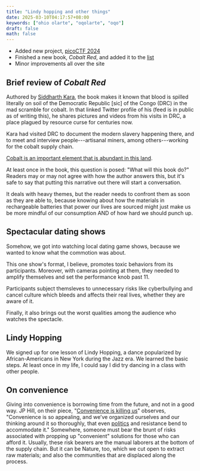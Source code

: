 ```yaml
---
title: "Lindy hopping and other things"
date: 2025-03-10T04:17:57+08:00
keywords: ["ohio olarte", "oqolarte", "oqo"]
draft: false
math: false
---
```


- Added new project, [picoCTF 2024](/picoctf-2024)
- Finished a new book, *Cobalt Red*, and added it to the [list](/books)
- Minor improvements all over the site

## Brief review of *Cobalt Red*

Authored by [Siddharth Kara](https://x.com/siddharthkara), the book
makes it known that blood is spilled literally on soil of the Democratic
Republic [sic] of the Congo (DRC) in the mad scramble for cobalt. In
that linked Twitter profile of his (feed is in public as of writing
this), he shares pictures and videos from his visits in DRC, a place
plagued by resource curse for centuries now.

Kara had visited DRC to document the modern slavery happening there, and
to meet and interview people---artisanal miners, among others---working
for the cobalt supply chain.

[Cobalt is an important element that is abundant in this land](/cobalt-in-congo).

At least once in the book, this question is posed: "What will this book
do?" Readers may or may not agree with how the author answers this, but
it's safe to say that putting this narrative out there will start a
conversation.

It deals with heavy themes, but the reader needs to confront them as
soon as they are able to, because knowing about how the materials in
rechargeable batteries that power our lives are sourced might just make
us be more mindful of our consumption AND of how hard we should punch
up.

## Spectacular dating shows

Somehow, we got into watching local dating game shows, because we wanted
to know what the commotion was about.

This one show's format, I believe, promotes toxic behaviors from its
participants. Moreover, with cameras pointing at them, they needed to
amplify themselves and set the performance knob past 11.

Participants subject themsleves to unnecessary risks like cyberbullying
and cancel culture which bleeds and affects their real lives, whether
they are aware of it.

Finally, it also brings out the worst qualities among the audience who
watches the spectacle.

## Lindy Hopping

We signed up for one lesson of Lindy Hopping, a dance popularized by
African-Americans in New York during the Jazz era. We learned the basic
steps. At least once in my life, I could say I did try dancing in a
class with other people.

## On convenience

Giving into convenience is borrowing time from the future, and not in a
good way. JP Hill, on their piece,
"[Convenience is killing us](https://www.jphilll.com/p/convenience-is-killing-us)" observes,
"Convenience is so appealing, and we’ve organized ourselves and our
thinking around it so thoroughly, that even [politics](/politics) and resistance bend
to accommodate it." Somewhere, someone must bear the brunt of risks
associated with propping up "convenient" solutions for those who can
afford it. Usually, these risk bearers are the manual laborers at the
bottom of the supply chain. But it can be Nature, too, which we cut open
to extract raw materials; and also the communities that are displaced
along the process.
